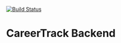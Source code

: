 [![Build Status](https://travis-ci.com/NoahNsimbe/CareerTrackBackend.svg?branch=master)](https://travis-ci.com/NoahNsimbe/CareerTrackBackend)
# CareerTrack Backend
